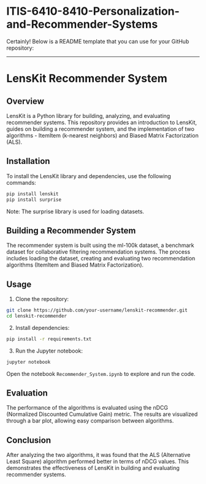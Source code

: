 # ITIS-6410-8410-Personalization-and-Recommender-Systems

Certainly! Below is a README template that you can use for your GitHub repository:

---

# LensKit Recommender System

## Overview

LensKit is a Python library for building, analyzing, and evaluating recommender systems. This repository provides an introduction to LensKit, guides on building a recommender system, and the implementation of two algorithms - ItemItem (k-nearest neighbors) and Biased Matrix Factorization (ALS).

## Installation

To install the LensKit library and dependencies, use the following commands:

```bash
pip install lenskit
pip install surprise
```

Note: The surprise library is used for loading datasets.

## Building a Recommender System

The recommender system is built using the ml-100k dataset, a benchmark dataset for collaborative filtering recommendation systems. The process includes loading the dataset, creating and evaluating two recommendation algorithms (ItemItem and Biased Matrix Factorization).

## Usage

1. Clone the repository:

```bash
git clone https://github.com/your-username/lenskit-recommender.git
cd lenskit-recommender
```

2. Install dependencies:

```bash
pip install -r requirements.txt
```

3. Run the Jupyter notebook:

```bash
jupyter notebook
```

Open the notebook `Recommender_System.ipynb` to explore and run the code.

## Evaluation

The performance of the algorithms is evaluated using the nDCG (Normalized Discounted Cumulative Gain) metric. The results are visualized through a bar plot, allowing easy comparison between algorithms.

## Conclusion

After analyzing the two algorithms, it was found that the ALS (Alternative Least Square) algorithm performed better in terms of nDCG values. This demonstrates the effectiveness of LensKit in building and evaluating recommender systems.
